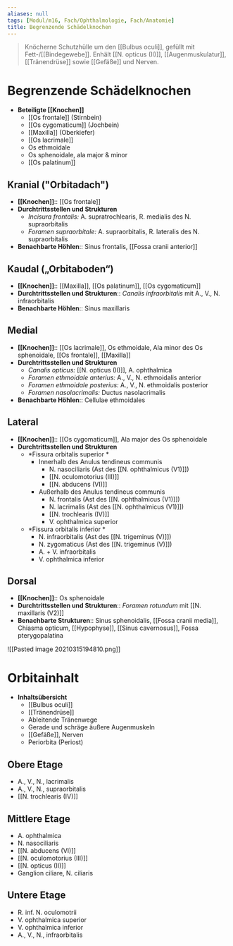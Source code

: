 ```yaml
---
aliases: null
tags: [Modul/m16, Fach/Ophthalmologie, Fach/Anatomie]
title: Begrenzende Schädelknochen
---
```

> Knöcherne Schutzhülle um den [[Bulbus oculi]], gefüllt mit Fett-/[[Bindegewebe]]. Enhält [[N. opticus (II)]], [[Augenmuskulatur]], [[Tränendrüse]] sowie [[Gefäße]] und Nerven.

# Begrenzende Schädelknochen
- **Beteiligte [[Knochen]]**
    - [[Os frontale]] (Stirnbein)
    - [[Os cygomaticum]] (Jochbein)
    - [[Maxilla]] (Oberkiefer)
    - [[Os lacrimale]]
    - Os ethmoidale
    - Os sphenoidale, ala major & minor
    - [[Os palatinum]]
## Kranial ("Orbitadach")
- **[[Knochen]]**:: [[Os frontale]]
- **Durchtrittsstellen und Strukturen**
	- *Incisura frontalis:* A. supratrochlearis, R. medialis des N. supraorbitalis
	- *Foramen supraorbitale:* A. supraorbitalis, R. lateralis des N. supraorbitalis
- **Benachbarte Höhlen**:: Sinus frontalis, [[Fossa cranii anterior]]
## Kaudal („Orbitaboden“)
- **[[Knochen]]**:: [[Maxilla]], [[Os palatinum]], [[Os cygomaticum]]
- **Durchtrittsstellen und Strukturen**:: *Canalis infraorbitalis* mit A., V., N. infraorbitalis
- **Benachbarte Höhlen**:: Sinus maxillaris
## Medial 
- **[[Knochen]]**:: [[Os lacrimale]], Os ethmoidale, Ala minor des Os sphenoidale, [[Os frontale]], [[Maxilla]]
- **Durchtrittsstellen und Strukturen**
	- *Canalis opticus:* [[N. opticus (II)]], A. ophthalmica
	- *Foramen ethmoidale anterius:* A., V., N. ethmoidalis anterior
	- *Foramen ethmoidale posterius:* A., V., N. ethmoidalis posterior
	- *Foramen nasolacrimalis:* Ductus nasolacrimalis
- **Benachbarte Höhlen**:: Cellulae ethmoidales
## Lateral 
- **[[Knochen]]**:: [[Os cygomaticum]], Ala major des Os sphenoidale
- **Durchtrittsstellen und Strukturen**
	- *Fissura orbitalis superior *
		- Innerhalb des Anulus tendineus communis 
			- N. nasociliaris (Ast des [[N. ophthalmicus (V1)]])
			- [[N. oculomotorius (III)]]
			- [[N. abducens (VI)]]
		- Außerhalb des Anulus tendineus communis
			- N. frontalis (Ast des [[N. ophthalmicus (V1)]])
			- N. lacrimalis (Ast des [[N. ophthalmicus (V1)]])
			- [[N. trochlearis (IV)]]
			- V. ophthalmica superior
	- *Fissura orbitalis inferior *
		- N. infraorbitalis (Ast des [[N. trigeminus (V)]])
		- N. zygomaticus (Ast des [[N. trigeminus (V)]])
		- A. + V. infraorbitalis
		- V. ophthalmica inferior 
## Dorsal
- **[[Knochen]]**:: Os sphenoidale
- **Durchtrittsstellen und Strukturen**:: *Foramen rotundum* mit [[N. maxillaris (V2)]]
- **Benachbarte Strukturen**:: Sinus sphenoidalis, [[Fossa cranii media]], Chiasma opticum, [[Hypophyse]], [[Sinus cavernosus]], Fossa pterygopalatina

![[Pasted image 20210315194810.png]]

# Orbitainhalt
 - **Inhaltsübersicht**
    - [[Bulbus oculi]]
    - [[Tränendrüse]]
    - Ableitende Tränenwege
    - Gerade und schräge äußere Augenmuskeln
    - [[Gefäße]], Nerven
    - Periorbita (Periost)
## Obere Etage
- A., V., N., lacrimalis
- A., V., N., supraorbitalis
- [[N. trochlearis (IV)]]
## Mittlere Etage
- A. ophthalmica
- N. nasociliaris
- [[N. abducens (VI)]]
- [[N. oculomotorius (III)]]
- [[N. opticus (II)]]
- Ganglion ciliare, N. ciliaris
## Untere Etage
- R. inf. N. oculomotrii
- V. ophthalmica superior
- V. ophthalmica inferior
- A., V., N., infraorbitalis